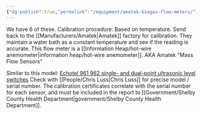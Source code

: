 ```yaml
---
{"dg-publish":true,"permalink":"/equipment/amatek-biogas-flow-meters/","noteIcon":"","created":"2025-01-31T13:56:42.146-06:00"}
---
```


We have 6 of these.
Calibration procedure: Based on temperature. Send back to the [[Manufacturers/Amatek\|Amatek]] factory for calibration. They maintain a water bath as a constant temperature and see if the reading is accurate.
This flow meter is a [[Information Heap/hot-wire anemometer\|information heap/hot-wire anemometer]].
AKA Amatek "Mass Flow Sensors"

Similar to this model: [Echotel 961 962 single- and dual-point ultrasonic level switches](https://www.ametek-measurement.com/solutions/magnetrol/echotel-961-962-single--and-dual-point-ultrasonic-level-switches)
Check with [[People/Chris Luss\|Chris Luss]] for precise model / serial number.
The calibration certificates correlate with the serial number for each sensor, and must be included in the report to [[Government/Shelby County Health Department\|government/Shelby County Health Department]].